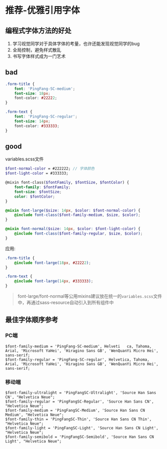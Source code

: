 # 推荐-优雅引用字体

## 编程式字体方法的好处
1. 学习视觉同学对于具体字体的考量，也许还能发现视觉同学的bug
2. 全局控制，避免样式散乱
3. 书写字体样式成为一门艺术

## bad

``` css
.form-title {
    font: 'PingFang-SC-medium';
    font-size: 18px;
    font-color: #22222;
}

.form-text {
    font: 'PingFang-SC-regular';
    font-size: 14px;
    font-color: #333333;
}
```

## good

variables.scss文件

``` scss
$font-normal-color = #222222; // 字体颜色
$font-light-color = #333333;

@mixin font-class($fontFamily, $fontSize, $fontColor) {
    font-family: $fontFamily;
    font-size: $fontSize;
    color: $fontColor;
}

@mixin font-large($size: 14px, $color: $font-normal-color) {
    @include font-class($font-family-medium, $size, $color);
}

@mixin font-normal($size: 14px, $color: $font-light-color) {
    @include font-class($font-family-regular, $size, $color);
}
```

应用:
``` scss
.form-title {
    @include font-large(18px, #22222);
}

.form-text {
    @include font-large(14px, #333333);
}
```
> font-large/font-normal等公用mixins建议放在统一的`variables.scss`文件中，再通过sass-resource自动引入到所有组件中

## 最佳字体顺序参考

### PC端

```
$font-family-medium = 'PingFang-SC-medium', Helveti   ca, Tahoma, Arial, 'Microsoft YaHei', 'Hiragino Sans GB', 'WenQuanYi Micro Hei', sans-serif;
$font-family-regular = 'PingFang-SC-regular', Helvetica, Tahoma, Arial, 'Microsoft YaHei', 'Hiragino Sans GB', 'WenQuanYi Micro Hei', sans-serif;
```
### 移动端
```
$font-family-ultralight = 'PingFangSC-Ultralight', 'Source Han Sans CN', "Helvetica Neue";
$font-family-regular = 'PingFangSC-Regular', 'Source Han Sans CN', "Helvetica Neue";
$font-family-medium = 'PingFangSC-Medium', 'Source Han Sans CN Medium', "Helvetica Neue";
$font-family-thin = 'PingFangSC-Thin', 'Source Han Sans CN Thin', "Helvetica Neue";
$font-family-light = 'PingFangSC-Light', 'Source Han Sans CN Light', "Helvetica Neue";
$font-family-semibold = 'PingFangSC-Semibold', 'Source Han Sans CN Light', "Helvetica Neue";
```
